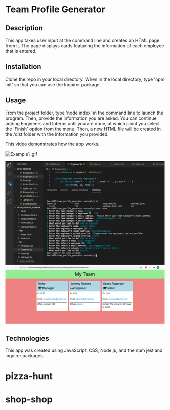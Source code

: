# Team Profile Generator

## Description

This app takes user input at the command line and creates an HTML page from it. The page displays cards featuring the information of each employee that is entered.

## Installation

Clone the repo in your local directory. When in the local directory, type 'npm init' so that you can use the Inquirer package. 

## Usage

From the project folder, type 'node index' in the command line to launch the program. Then, provide the information you are asked. You can continue adding Engineers and Interns until you are done, at which point you select the 'Finish' option from the menu. Then, a new HTML file will be created in the /dist folder with the information you provided.

This <a href="https://drive.google.com/file/d/1nriefxFJfAbG0hapxVv1IeXmGcTblFPS/view">video</a> demonstrates how the app works.

![Example1_gif](https://i.imgur.com/jqWi2J8.gif)

<img src ='./team_profile_generator/src/images/firstSS.png'>
<img src ='./team_profile_generator/src/images/secondSS.png'>

## Technologies

This app was created using JavaScript, CSS, Node.js, and the npm jest and inquirer packages.
# pizza-hunt
# shop-shop
